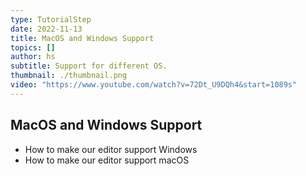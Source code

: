 ```yaml
---
type: TutorialStep
date: 2022-11-13
title: MacOS and Windows Support
topics: []
author: hs
subtitle: Support for different OS.
thumbnail: ./thumbnail.png
video: "https://www.youtube.com/watch?v=72Dt_U9DQh4&start=1089s"
---
```


## MacOS and Windows Support

- How to make our editor support Windows
- How to make our editor support macOS
